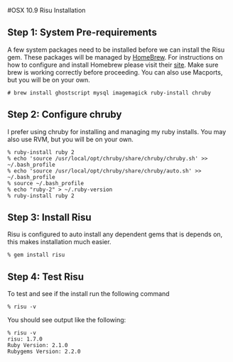 #OSX 10.9 Risu Installation

## Step 1: System Pre-requirements
A few system packages need to be installed before we can install the Risu gem. These packages will be managed by [HomeBrew](http://brew.sh). For instructions on how to configure and install Homebrew please visit their [site](http://brew.sh). Make sure brew is working correctly before proceeding. You can also use Macports, but you will be on your own.

	# brew install ghostscript mysql imagemagick ruby-install chruby

## Step 2: Configure chruby
I prefer using chruby for installing and managing my ruby installs. You may also use RVM, but you will be on your own.

	% ruby-install ruby 2
	% echo 'source /usr/local/opt/chruby/share/chruby/chruby.sh' >> ~/.bash_profile
	% echo 'source /usr/local/opt/chruby/share/chruby/auto.sh' >> ~/.bash_profile
	% source ~/.bash_profile
	% echo "ruby-2" > ~/.ruby-version
	% ruby-install ruby 2

## Step 3: Install Risu
Risu is configured to auto install any dependent gems that is depends on, this makes installation much easier.

	% gem install risu

## Step 4: Test Risu
To test and see if the install run the following command

	% risu -v

You should see output like the following:

	% risu -v
	risu: 1.7.0
	Ruby Version: 2.1.0
	Rubygems Version: 2.2.0

